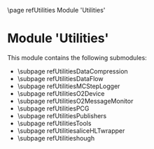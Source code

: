 \page refUtilities Module 'Utilities'

Module 'Utilities'
===================

This module contains the following submodules:

- \subpage refUtilitiesDataCompression
- \subpage refUtilitiesDataFlow
- \subpage refUtilitiesMCStepLogger
- \subpage refUtilitiesO2Device
- \subpage refUtilitiesO2MessageMonitor
- \subpage refUtilitiesPCG
- \subpage refUtilitiesPublishers
- \subpage refUtilitiesTools
- \subpage refUtilitiesaliceHLTwrapper
- \subpage refUtilitieshough
